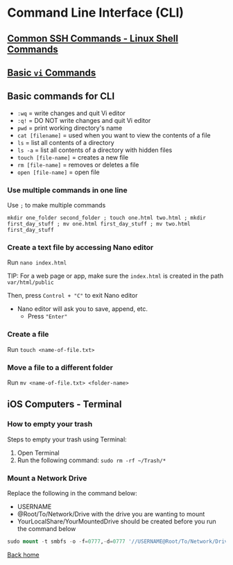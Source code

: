 # Command Line Interface (CLI)

## [Common SSH Commands - Linux Shell Commands](http://www.webhostgear.com/35.html)

## [Basic `vi` Commands](https://www.cs.colostate.edu/helpdocs/vi.html)

## Basic commands for CLI

- `:wq` = write changes and quit Vi editor
- `:q!` = DO NOT write changes and quit Vi editor
- `pwd` = print working directory's name
- `cat [filename]` = used when you want to view the contents of a file
- `ls` = list all contents of a directory
- `ls -a` = list all contents of a directory with hidden files
- `touch [file-name]` = creates a new file
- `rm [file-name]` = removes or deletes a file
- `open [file-name]` = open file

### Use multiple commands in one line

Use `;` to make multiple commands

```shell
mkdir one_folder second_folder ; touch one.html two.html ; mkdir first_day_stuff ; mv one.html first_day_stuff ; mv two.html first_day_stuff
```

### Create a text file by accessing Nano editor

Run `nano index.html`

TIP: For a web page or app, make sure the `index.html` is created in the path `var/html/public`

Then, press `Control + "C"` to exit Nano editor

- Nano editor will ask you to save, append, etc.
  - Press `"Enter"`

### Create a file

Run `touch <name-of-file.txt>`

### Move a file to a different folder

Run `mv <name-of-file.txt> <folder-name>`

## iOS Computers - Terminal

### How to empty your trash

Steps to empty your trash using Terminal:

1. Open Terminal
2. Run the following command: `sudo rm -rf ~/Trash/*`

### Mount a Network Drive

Replace the following in the command below:

- USERNAME
- @Root/To/Network/Drive with the drive you are wanting to mount
- YourLocalShare/YourMountedDrive should be created before you run the command below

```sql
sudo mount -t smbfs -o -f=0777,-d=0777 '//USERNAME@Root/To/Network/Drive' ~/YourLocalShare/YourMountedDrive
```

[Back home](../README.md)
